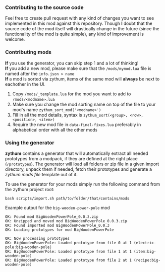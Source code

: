 ### Contributing to the source code
Feel free to create pull request with any kind of changes you want to see implemented in this mod against this repository. Though I doubt that the source code of the mod itself will drastically change in the future (since the functionality of the mod is quite simple), any kind of improvement is welcome.

### Contributing mods
**If** you use the generator, you can skip step 1 and a lot of thinking!   
**If** you add a new mod, please make sure that the `/mods/mymod.lua` file is named after the `info.json > name`  
**If** a mod is sorted via zythum, items of the same mod will **always** be next to eachother in the UI.

1. Copy `/mods/_template.lua` for the mod you want to add to `/mods/<modname>.lua`
2. Make sure you change the mod sorting name on top of the file to your mod's name `zythum_sort_mod('<modname>')`
3. Fill in all the mod details, syntax is `zythum_sort(<group>, <row>, <position>, <item>)`
3. Require the new mod file in `data-final-fixes.lua` preferably in alphabetical order with all the other mods

### Using the generator
**zythum** contains a generator that will automatically extract all needed prototypes from a modpack, if they are defined at the right place (`/prototypes`). The generator will load all folders or zip file in a given import directory, unpack them if needed, fetch their prototypes and generate a *zythum mods file* template out of it.

To use the generator for your mods simply run the following command from the zythum project root:
```
bash scripts/import.sh path/to/folder/that/contains/mods
```

Example output for the `big-wooden-power-pole` mod
```
OK: Found mod BigWoodenPowerPole_0.0.3.zip
OK: Unzipped and moved mod BigWoodenPowerPole_0.0.3.zip
OK: Found imported mod BigWoodenPowerPole_0.0.3
OK: Loading prototypes for mod BigWoodenPowerPole

OK: Now processing prototypes
OK: BigWoodenPowerPole: Loaded prototype from file 0 at 1 (electric-pole:big-wooden-pole)
OK: BigWoodenPowerPole: Loaded prototype from file 1 at 1 (item:big-wooden-pole)
OK: BigWoodenPowerPole: Loaded prototype from file 2 at 1 (recipe:big-wooden-pole)
```

